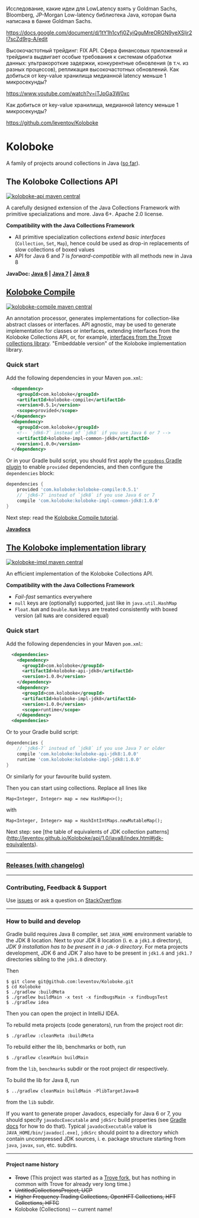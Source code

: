 Исследование, какие идеи для LowLatency взять у Goldman Sachs, Bloomberg, JP-Morgan
Low-latency библиотека Java, которая была написана в банке Goldman Sachs. 

https://docs.google.com/document/d/1tY1h1cyfj0ZyiQguMreORGN9yeXSIjr2I7scZd9rg-A/edit

Высокочастотный трейдинг:  FIX API. Сфера финансовых приложений и трейдинга выдвигает особые требования к системам обработки данных: ультракороткие задержки, конкурентные обновления (в т.ч. из разных процессов), репликация высокочастотных обновлений.
Как добиться от key-value хранилища медианной latency меньше 1 микросекунды?  

https://www.youtube.com/watch?v=iTJpGa3W0xc

Как добиться от key-value хранилища, медианной latency меньше 1 микросекунды?  

https://github.com/leventov/Koloboke

# Koloboke

A family of projects around collections in Java ([so far](
https://koloboke.com/compile/koloboke-compile-for-languages-other-than-java/)).

## The Koloboke Collections API
[![koloboke-api maven central](
https://maven-badges.herokuapp.com/maven-central/com.koloboke/koloboke-api-jdk8/badge.svg)](
https://maven-badges.herokuapp.com/maven-central/com.koloboke/koloboke-api-jdk8)

A carefully designed extension of the Java Collections Framework with primitive specializations and
more. Java 6+. Apache 2.0 license.

**Compatibility with the Java Collections Framework**

 - All primitive specialization collections *extend basic interfaces* (`Collection`, `Set`, `Map`),
 hence could be used as drop-in replacements of slow collections of boxed values
 - API for Java 6 and 7 is *forward-compatible* with all methods new in Java 8

**JavaDoc: [Java 6](http://leventov.github.io/Koloboke/api/1.0/java6/index.html)
| [Java 7](http://leventov.github.io/Koloboke/api/1.0/java7/index.html)
| [Java 8](http://leventov.github.io/Koloboke/api/1.0/java8/index.html)**

## [Koloboke Compile](https://koloboke.com/compile)
[![koloboke-compile maven central](
https://maven-badges.herokuapp.com/maven-central/com.koloboke/koloboke-compile/badge.svg)](
https://maven-badges.herokuapp.com/maven-central/com.koloboke/koloboke-compile)

An annotation processor, generates implementations for collection-like abstract classes or
interfaces. API agnostic, may be used to generate implementation for classes or interfaces,
extending interfaces from the Koloboke Collections API, or, for example, [interfaces from the Trove
collections library](https://github.com/leventov/trove-over-koloboke-compile). "Embeddable version"
of the Koloboke implementation library.

### Quick start
Add the following dependencies in your Maven `pom.xml`:
```xml
  <dependency>
    <groupId>com.koloboke</groupId>
    <artifactId>koloboke-compile</artifactId>
    <version>0.5.1</version>
    <scope>provided</scope>
  </dependency>
  <dependency>
    <groupId>com.koloboke</groupId>
    <!-- `jdk6-7` instead of `jdk8` if you use Java 6 or 7 -->
    <artifactId>koloboke-impl-common-jdk8</artifactId>
    <version>1.0.0</version>
  </dependency>
```

Or in your Gradle build script, you should first apply the [`propdeps` Gradle plugin](
https://github.com/spring-projects/gradle-plugins/tree/master/propdeps-plugin#overview) to enable
`provided` dependencies, and then configure the `dependencies` block:
```groovy
dependencies {
    provided 'com.koloboke:koloboke-compile:0.5.1'
    // `jdk6-7` instead of `jdk8` if you use Java 6 or 7
    compile 'com.koloboke:koloboke-impl-common-jdk8:1.0.0'
}
```

Next step: read the [Koloboke Compile tutorial](compile/tutorial.md).

[**Javadocs**](http://leventov.github.io/Koloboke/compile/0.5/index.html)

## [The Koloboke implementation library](https://koloboke.com/implementation-library)
[![koloboke-impl maven central](
https://maven-badges.herokuapp.com/maven-central/com.koloboke/koloboke-impl-jdk8/badge.svg)](
https://maven-badges.herokuapp.com/maven-central/com.koloboke/koloboke-impl-jdk8)

An efficient implementation of the Koloboke Collections API.

**Compatibility with the Java Collections Framework**
 - *Fail-fast* semantics everywhere
 - `null` keys are (optionally) supported, just like in `java.util.HashMap`
 - `Float.NaN` and `Double.NaN` keys are treated consistently with boxed version
 (all `NaN`s are considered equal)

### Quick start
Add the following dependencies in your Maven `pom.xml`:
```xml
  <dependencies>
    <dependency>
      <groupId>com.koloboke</groupId>
      <artifactId>koloboke-api-jdk8</artifactId>
      <version>1.0.0</version>
    </dependency>
    <dependency>
      <groupId>com.koloboke</groupId>
      <artifactId>koloboke-impl-jdk8</artifactId>
      <version>1.0.0</version>
      <scope>runtime</scope>
    </dependency>
  <dependencies>
```

Or to your Gradle build script:
```groovy
dependencies {
    // `jdk6-7` instead of `jdk8` if you use Java 7 or older
    compile 'com.koloboke:koloboke-api-jdk8:1.0.0'
    runtime 'com.koloboke:koloboke-impl-jdk8:1.0.0'
}
```

Or similarly for your favourite build system.

Then you can start using collections. Replace all lines like

    Map<Integer, Integer> map = new HashMap<>();

with

    Map<Integer, Integer> map = HashIntIntMaps.newMutableMap();

Next step: see [the table of equivalents of JDK collection patterns]
(http://leventov.github.io/Koloboke/api/1.0/java8/index.html#jdk-equivalents).

---

### [Releases (with changelog)](https://github.com/leventov/Koloboke/releases)

---

### Contributing, Feedback & Support
Use [issues](https://github.com/leventov/Koloboke/issues) or ask a question on
[StackOverflow](stackoverflow.com/questions/tagged/koloboke).

---

### How to build and develop
Gradle build requires Java 8 compiler, set `JAVA_HOME` environment variable to the JDK 8 location.
Next to your JDK 8 location (i. e. a `jdk1.8` directory), *JDK 9 installation has to be present in
a `jdk-9` directory*. For meta projects development, JDK 6 and JDK 7 also have to be present in
`jdk1.6` and `jdk1.7` directories sibling to the `jdk1.8` directory.

Then

    $ git clone git@github.com:leventov/Koloboke.git
    $ cd Koloboke
    $ ./gradlew :buildMeta
    $ ./gradlew buildMain -x test -x findbugsMain -x findbugsTest
    $ ./gradlew idea

Then you can open the project in IntelliJ IDEA.

To rebuild meta projects (code generators), run from the project root dir:

    $ ./gradlew :cleanMeta :buildMeta

To rebuild either the lib, benchmarks or both, run

    $ ./gradlew cleanMain buildMain

from the `lib`, `benchmarks` subdir or the root project dir respectively.

To build the lib for Java 8, run

    $ ../gradlew cleanMain buildMain -PlibTargetJava=8
    
from the `lib` subdir.

If you want to generate proper Javadocs, especially for Java 6 or 7, you should specify
`javadocExecutable` and `jdkSrc` build properties (see
[Gradle docs](http://www.gradle.org/docs/2.0/userguide/tutorial_this_and_that.html#sec:gradle_properties_and_system_properties)
for how to do that). Typical `javadocExecutable` value is `JAVA_HOME/bin/javadoc[.exe]`, `jdkSrc`
should point to a directory which contain uncompressed JDK sources, i. e. package structure starting
from `java`, `javax`, `sun`, etc. subdirs.

---

#### Project name history

 - ~~Trove~~ (This project was started as a [Trove fork](https://bitbucket.org/leventov/trove),
   but has nothing in common with Trove for already very long time.)
 - ~~UntitledCollectionsProject, UCP~~
 - ~~Higher Frequency Trading Collections, OpenHFT Collections, HFT Collections, HFTC~~
 - Koloboke (Collections) -- current name!


